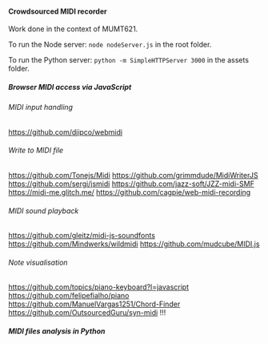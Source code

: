 #### Crowdsourced MIDI recorder

Work done in the context of MUMT621.

To run the Node server:
    `node nodeServer.js` in the root folder.

To run the Python server:
    `python -m SimpleHTTPServer 3000` in the assets folder.

##### Browser MIDI access via JavaScript
###### MIDI input handling
https://github.com/djipco/webmidi

###### Write to MIDI file
https://github.com/Tonejs/Midi
https://github.com/grimmdude/MidiWriterJS
https://github.com/sergi/jsmidi
https://github.com/jazz-soft/JZZ-midi-SMF
https://midi-me.glitch.me/
https://github.com/cagpie/web-midi-recording

###### MIDI sound playback
https://github.com/gleitz/midi-js-soundfonts
https://github.com/Mindwerks/wildmidi
https://github.com/mudcube/MIDI.js

###### Note visualisation
https://github.com/topics/piano-keyboard?l=javascript
https://github.com/felipefialho/piano
https://github.com/ManuelVargas1251/Chord-Finder
https://github.com/OutsourcedGuru/syn-midi !!!

##### MIDI files analysis in Python
